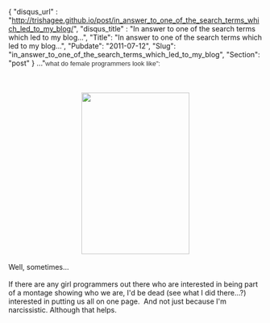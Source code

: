 {
 "disqus_url" : "http://trishagee.github.io/post/in_answer_to_one_of_the_search_terms_which_led_to_my_blog/",
 "disqus_title" : "In answer to one of the search terms which led to my blog...",
 "Title": "In answer to one of the search terms which led to my blog...",
 "Pubdate": "2011-07-12",
 "Slug": "in_answer_to_one_of_the_search_terms_which_led_to_my_blog",
 "Section": "post"
}
..."<span class="Apple-style-span" style="color: #333333; font-family: 'trebuchet ms', verdana, arial, sans-serif; font-size: 13px; line-height: 19px; white-space: nowrap;">what do female programmers look like":</span><br /><span class="Apple-style-span" style="color: #333333; font-family: 'trebuchet ms', verdana, arial, sans-serif; font-size: 13px; line-height: 19px; white-space: nowrap;"></span><br /><a name='more'></a><br /><div class="separator" style="clear: both; text-align: center;"><a href="http://3.bp.blogspot.com/-JCg_zObpzy0/ThyGOeFES3I/AAAAAAAAIHY/ddfmvbsDtgM/s1600/DSC_0137.jpg" imageanchor="1" style="margin-left: 1em; margin-right: 1em;"><img border="0" height="320" src="http://3.bp.blogspot.com/-JCg_zObpzy0/ThyGOeFES3I/AAAAAAAAIHY/ddfmvbsDtgM/s320/DSC_0137.jpg" width="214" /></a></div><br />Well, sometimes...<br /><br />If there are any girl programmers out there who are interested in being part of a montage showing who we are, I'd be dead (see what I did there...?) interested in putting us all on one page. &nbsp;And not just because I'm narcissistic. Although that helps.
